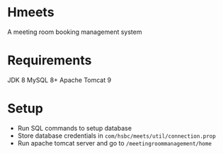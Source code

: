 # Hmeets
A meeting room booking management system

# Requirements

JDK 8
MySQL 8+
Apache Tomcat 9

# Setup

- Run SQL commands to setup database
- Store database credentials in ```com/hsbc/meets/util/connection.prop```
- Run apache tomcat server and go to `/meetingroommanagement/home`
